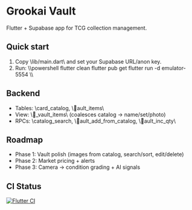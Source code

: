 ﻿# Grookai Vault

Flutter + Supabase app for TCG collection management.

## Quick start
1. Copy \lib/main.dart\ and set your Supabase URL/anon key.
2. Run:
   \\\powershell
   flutter clean
   flutter pub get
   flutter run -d emulator-5554
   \\\

## Backend
- Tables: \card_catalog\, \ault_items\
- View: \_vault_items\ (coalesces catalog → name/set/photo)
- RPCs: \catalog_search\, \ault_add_from_catalog\, \ault_inc_qty\

## Roadmap
- Phase 1: Vault polish (images from catalog, search/sort, edit/delete)
- Phase 2: Market pricing + alerts
- Phase 3: Camera → condition grading + AI signals

## CI Status
[![Flutter CI](https://github.com/OriginalSoseji/grookai_vault/actions/workflows/flutter-ci.yml/badge.svg)](https://github.com/OriginalSoseji/grookai_vault/actions/workflows/flutter-ci.yml)
